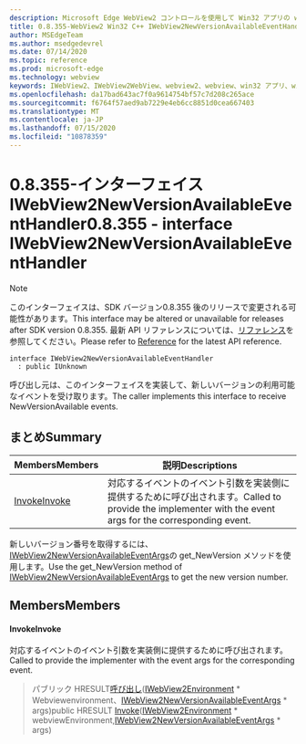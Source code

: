 ```yaml
---
description: Microsoft Edge WebView2 コントロールを使用して Win32 アプリの web コンテンツをホストする
title: 0.8.355-WebView2 Win32 C++ IWebView2NewVersionAvailableEventHandler
author: MSEdgeTeam
ms.author: msedgedevrel
ms.date: 07/14/2020
ms.topic: reference
ms.prod: microsoft-edge
ms.technology: webview
keywords: IWebView2、IWebView2WebView、webview2、webview、win32 アプリ、win32、edge
ms.openlocfilehash: da17bad643ac7f0a9614754bf57c7d208c265ace
ms.sourcegitcommit: f6764f57aed9ab7229e4eb6cc8851d0cea667403
ms.translationtype: MT
ms.contentlocale: ja-JP
ms.lasthandoff: 07/15/2020
ms.locfileid: "10878359"
---
```

# <span data-ttu-id="4b382-104">0.8.355-インターフェイス IWebView2NewVersionAvailableEventHandler</span><span class="sxs-lookup"><span data-stu-id="4b382-104">0.8.355 - interface IWebView2NewVersionAvailableEventHandler</span></span> 

> [!NOTE]
> <span data-ttu-id="4b382-105">このインターフェイスは、SDK バージョン0.8.355 後のリリースで変更される可能性があります。</span><span class="sxs-lookup"><span data-stu-id="4b382-105">This interface may be altered or unavailable for releases after SDK version 0.8.355.</span></span> <span data-ttu-id="4b382-106">最新 API リファレンスについては、[リファレンス](../../../webview2-api-reference.md)を参照してください。</span><span class="sxs-lookup"><span data-stu-id="4b382-106">Please refer to [Reference](../../../webview2-api-reference.md) for the latest API reference.</span></span>

```
interface IWebView2NewVersionAvailableEventHandler
  : public IUnknown
```

<span data-ttu-id="4b382-107">呼び出し元は、このインターフェイスを実装して、新しいバージョンの利用可能なイベントを受け取ります。</span><span class="sxs-lookup"><span data-stu-id="4b382-107">The caller implements this interface to receive NewVersionAvailable events.</span></span>

## <span data-ttu-id="4b382-108">まとめ</span><span class="sxs-lookup"><span data-stu-id="4b382-108">Summary</span></span>

 <span data-ttu-id="4b382-109">Members</span><span class="sxs-lookup"><span data-stu-id="4b382-109">Members</span></span>                        | <span data-ttu-id="4b382-110">説明</span><span class="sxs-lookup"><span data-stu-id="4b382-110">Descriptions</span></span>
--------------------------------|---------------------------------------------
[<span data-ttu-id="4b382-111">Invoke</span><span class="sxs-lookup"><span data-stu-id="4b382-111">Invoke</span></span>](#invoke) | <span data-ttu-id="4b382-112">対応するイベントのイベント引数を実装側に提供するために呼び出されます。</span><span class="sxs-lookup"><span data-stu-id="4b382-112">Called to provide the implementer with the event args for the corresponding event.</span></span>

<span data-ttu-id="4b382-113">新しいバージョン番号を取得するには、 [IWebView2NewVersionAvailableEventArgs](IWebView2NewVersionAvailableEventArgs.md)の get_NewVersion メソッドを使用します。</span><span class="sxs-lookup"><span data-stu-id="4b382-113">Use the get_NewVersion method of [IWebView2NewVersionAvailableEventArgs](IWebView2NewVersionAvailableEventArgs.md) to get the new version number.</span></span>

## <span data-ttu-id="4b382-114">Members</span><span class="sxs-lookup"><span data-stu-id="4b382-114">Members</span></span>

#### <span data-ttu-id="4b382-115">Invoke</span><span class="sxs-lookup"><span data-stu-id="4b382-115">Invoke</span></span> 

<span data-ttu-id="4b382-116">対応するイベントのイベント引数を実装側に提供するために呼び出されます。</span><span class="sxs-lookup"><span data-stu-id="4b382-116">Called to provide the implementer with the event args for the corresponding event.</span></span>

> <span data-ttu-id="4b382-117">パブリック HRESULT[呼び出し](#invoke)([IWebView2Environment](IWebView2Environment.md) \* Webviewenvironment、[IWebView2NewVersionAvailableEventArgs](IWebView2NewVersionAvailableEventArgs.md) \* args)</span><span class="sxs-lookup"><span data-stu-id="4b382-117">public HRESULT [Invoke](#invoke)([IWebView2Environment](IWebView2Environment.md) \* webviewEnvironment,[IWebView2NewVersionAvailableEventArgs](IWebView2NewVersionAvailableEventArgs.md) \* args)</span></span>

